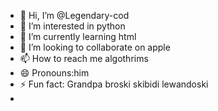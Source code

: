 - 👋 Hi, I’m @Legendary-cod
- 👀 I’m interested in python
- 🌱 I’m currently learning html
- 💞️ I’m looking to collaborate on apple
- 📫 How to reach me algothrims
- 😄 Pronouns:him
- ⚡ Fun fact: Grandpa broski skibidi lewandoski
- 

<!---
Legendary-cod/Legendary-cod is a ✨ special ✨ repository because its `README.md` (this file) appears on your GitHub profile.
You can click the Preview link to take a look at your changes.
--->
